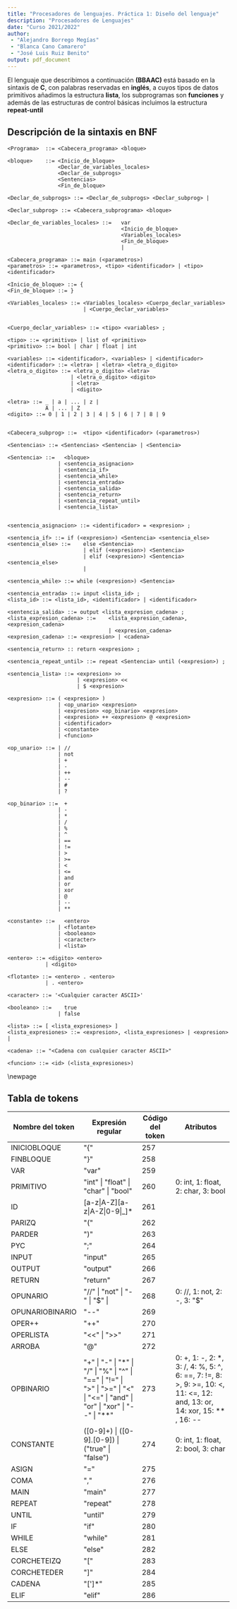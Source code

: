 ```yaml
---
title: "Procesadores de lenguajes. Práctica 1: Diseño del lenguaje"
description: "Procesadores de Lenguajes"
date: "Curso 2021/2022"
author:
 - "Alejandro Borrego Megías"
 - "Blanca Cano Camarero"
 - "José Luis Ruiz Benito"
output: pdf_document
---
```


El lenguaje que describimos a continuación **(BBAAC)** está basado en la sintaxis de **C**, con palabras reservadas en **inglés**, a cuyos tipos de datos primitivos añadimos la estructura **lista**, los subprogramas son **funciones** y además de las estructuras de control básicas incluimos la estructura **repeat-until**


## Descripción de la sintaxis en BNF

```
<Programa>  ::= <Cabecera_programa> <bloque>

<bloque>    ::= <Inicio_de_bloque>
                <Declar_de_variables_locales>
                <Declar_de_subprogs>
                <Sentencias>
                <Fin_de_bloque>

<Declar_de_subprogs> ::= <Declar_de_subprogs> <Declar_subprog> |

<Declar_subprog> ::= <Cabecera_subprograma> <bloque>

<Declar_de_variables_locales> ::=   var
                                    <Inicio_de_bloque>
                                    <Variables_locales>
                                    <Fin_de_bloque>
                                    |

<Cabecera_programa> ::= main (<parametros>)
<parametros> ::= <parametros>, <tipo> <identificador> | <tipo> <identificador>

<Inicio_de_bloque> ::= {
<Fin_de_bloque> ::= }

<Variables_locales> ::= <Variables_locales> <Cuerpo_declar_variables>
                        | <Cuerpo_declar_variables>


<Cuerpo_declar_variables> ::= <tipo> <variables> ;

<tipo> ::= <primitivo> | list of <primitivo>
<primitivo> ::= bool | char | float | int

<variables> ::= <identificador>, <variables> | <identificador>
<identificador> ::= <letra> | <letra> <letra_o_digito>
<letra_o_digito> ::= <letra_o_digito> <letra>
                    | <letra_o_digito> <digito>
                    | <letra>
                    | <digito>

<letra> ::= _ | a | ... | z |
            A | ... | Z
<digito> ::= 0 | 1 | 2 | 3 | 4 | 5 | 6 | 7 | 8 | 9


<Cabecera_subprog> ::=  <tipo> <identificador> (<parametros>)

<Sentencias> ::= <Sentencias> <Sentencia> | <Sentencia>

<Sentencia> ::=   <bloque>
                | <sentencia_asignacion>
                | <sentencia_if> 
                | <sentencia_while>
                | <sentencia_entrada>
                | <sentencia_salida>
                | <sentencia_return>
                | <sentencia_repeat_until>
                | <sentencia_lista>


<sentencia_asignacion> ::= <identificador> = <expresion> ;

<sentencia_if> ::= if (<expresion>) <Sentencia> <sentencia_else>
<sentencia_else> ::=    else <Sentencia>
                        | elif (<expresion>) <Sentencia>
                        | elif (<expresion>) <Sentencia> <sentencia_else>
                        |

<sentencia_while> ::= while (<expresion>) <Sentencia>

<sentencia_entrada> ::= input <lista_id> ;
<lista_id> ::= <lista_id>, <identificador> | <identificador>

<sentencia_salida> ::= output <lista_expresion_cadena> ;
<lista_expresion_cadena> ::=    <lista_expresion_cadena>, <expresion_cadena>
                                | <expresion_cadena>
<expresion_cadena> ::= <expresion> | <cadena>

<sentencia_return> :: return <expresion> ;

<sentencia_repeat_until> ::= repeat <Sentencia> until (<expresion>) ;

<sentencia_lista> ::= <expresion> >> 
                      | <expresion> <<
                      | $ <expresion>

<expresion> ::= ( <expresion> )
                | <op_unario> <expresion>
                | <expresion> <op_binario> <expresion>
                | <expresion> ++ <expresion> @ <expresion>
                | <identificador>
                | <constante>
                | <funcion>

<op_unario> ::= | //
                | not
                | +
                | -
                | ++
                | --
                | #
                | ?

<op_binario> ::=  +
                | -
                | *
                | /
                | %
                | ^
                | ==
                | !=
                | >
                | >=
                | <
                | <=
                | and
                | or
                | xor
                | @
                | --
                | **

<constante> ::=   <entero>
                | <flotante>
                | <booleano>
                | <caracter>
                | <lista>

<entero> ::= <digito> <entero>
            | <digito>

<flotante> ::= <entero> . <entero>
            | . <entero>

<caracter> ::= '<Cualquier caracter ASCII>'

<booleano> ::=    true
                | false

<lista> ::= [ <lista_expresiones> ]
<lista_expresiones> ::= <expresion>, <lista_expresiones> | <expresion> |

<cadena> ::= "<Cadena con cualquier caracter ASCII>"

<funcion> ::= <id> (<lista_expresiones>)

```

\newpage

## Tabla de tokens

| Nombre del token | Expresión regular | Código del token | Atributos |
|---|---|-|---|
| INICIOBLOQUE  | "{" | 257 | |
| FINBLOQUE  | "}" | 258 | |
| VAR      | "var" | 259 | |
| PRIMITIVO | "int" \| "float" \| "char" \| "bool" | 260 | 0: int, 1: float, 2: char, 3: bool|
| ID         | [a-z\|A-Z][a-z\|A-Z\|0-9\|_]* | 261 | |
| PARIZQ     | "(" | 262 | |
| PARDER     | ")" | 263 | |
| PYC        | ";" | 264 | |
| INPUT        | "input" | 265 | |
| OUTPUT       | "output" | 266 | |
| RETURN     | "return" | 267 | |
| OPUNARIO   | "//" \| "not" \| "-" \| "$" \| | 268 | 0: //, 1: not, 2: -, 3: "$"   
| OPUNARIOBINARIO | "--" | 269  |   
| OPER++ | "++" |  270 |  |     
| OPERLISTA | "<<" \| ">>" |   271 |   
| ARROBA | "@" | 272 |  
| OPBINARIO      | "+" \| "-" \| "*" \| "/" \| "%" \| "^" \| "==" \| "!=" \| ">" \| ">=" \| "<" \| "<=" \| "and" \| "or" \| "xor" \| "--" \| "**" | 273 | 0: +, 1: -, 2: *, 3: /, 4: %, 5: ^, 6: ==, 7: !=, 8: >, 9: >=, 10: <, 11: <=, 12: and, 13: or, 14: xor, 15: ** , 16: --   
| CONSTANTE      | ([0-9]+) \| ([0-9]\.[0-9]) \| ("true" \| "false")  | 274 | 0: int, 1: float, 2: bool, 3: char |
| ASIGN      | "=" | 275 | |
| COMA       | "," | 276 | |
| MAIN       | "main" | 277 | |
| REPEAT         | "repeat" | 278 | |
| UNTIL      | "until" | 279 | |
| IF         | "if" | 280 | |
| WHILE      | "while" | 281 | |
| ELSE       | "else" | 282 | |
| CORCHETEIZQ     | "[" | 283 | |
| CORCHETEDER     | "]" | 284 | |
| CADENA | "[\']*" | 285|  |  
| ELIF | "elif" | 286 | |    
